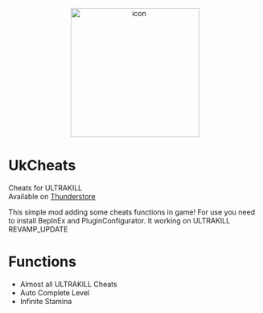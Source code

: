 <p align="center">
  <img width="256" height="256" alt="icon" src="https://github.com/user-attachments/assets/7a50ce0c-d1be-4870-829e-52d0a9f26e82" /> <br>
<p>

# UkCheats
Cheats for ULTRAKILL \
Available on [Thunderstore](https://thunderstore.io/c/ultrakill/p/SwishReal/UkCheats/)

This simple mod adding some cheats functions in game! For use you need to install BepInEx and PluginConfigurator. It working on ULTRAKILL REVAMP_UPDATE

# Functions
* Almost all ULTRAKILL Cheats
* Auto Complete Level
* Infinite Stamina
